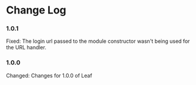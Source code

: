 # Change Log

### 1.0.1

Fixed:		The login url passed to the module constructor wasn't being used for the URL handler.

### 1.0.0

Changed:        Changes for 1.0.0 of Leaf
